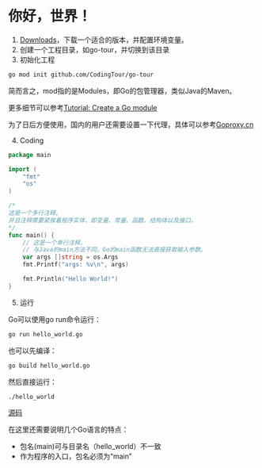 # 你好，世界！

1. [Downloads](https://go.dev/dl/)，下载一个适合的版本，并配置环境变量。
2. 创建一个工程目录，如go-tour，并切换到该目录
3. 初始化工程
```bash
go mod init github.com/CodingTour/go-tour
```
简而言之，mod指的是Modules，即Go的包管理器，类似Java的Maven。

更多细节可以参考[Tutorial: Create a Go module](https://go.dev/doc/tutorial/create-module)

为了日后方便使用，国内的用户还需要设置一下代理，具体可以参考[Goproxy.cn](https://goproxy.cn/)

4. Coding

```go
package main

import (
	"fmt"
	"os"
)

/*
这是一个多行注释。
并且注释需要紧挨着程序实体，即变量、常量、函数、结构体以及接口。
*/
func main() {
	// 这是一个单行注释。
	// 与Java的main方法不同，Go的main函数无法直接获取输入参数。
	var args []string = os.Args
	fmt.Printf("args: %v\n", args)

	fmt.Println("Hello World!")
}
```

5. 运行

Go可以使用go run命令运行：
```bash
go run hello_world.go
```

也可以先编译：

```bash
go build hello_world.go
```

然后直接运行：

```bash
./hello_world
```


[源码](../examples/hello_world/hello_world.go)

在这里还需要说明几个Go语言的特点：

- 包名(main)可与目录名（hello_world）不一致
- 作为程序的入口，包名必须为“main” 